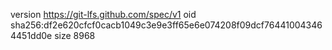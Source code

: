 version https://git-lfs.github.com/spec/v1
oid sha256:df2e620cfcf0cacb1049c3e9e3ff65e6e074208f09dcf764410043464451dd0e
size 8968
